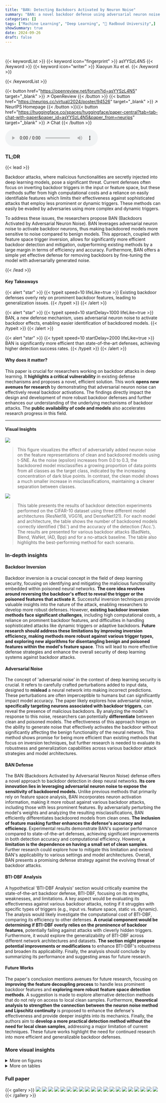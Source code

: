 ```yaml
---
title: "BAN: Detecting Backdoors Activated by Neuron Noise"
summary: "BAN: a novel backdoor defense using adversarial neuron noise for efficient detection and mitigation."
categories: []
tags: ["Machine Learning", "Deep Learning", "🏢 Radboud University",]
showSummary: true
date: 2024-09-26
draft: false
---
```


<br>

{{< keywordList >}}
{{< keyword icon="fingerprint" >}} asYYSzL4N5 {{< /keyword >}}
{{< keyword icon="writer" >}} Xiaoyun Xu et el. {{< /keyword >}}
 
{{< /keywordList >}}

{{< button href="https://openreview.net/forum?id=asYYSzL4N5" target="_blank" >}}
↗ OpenReview
{{< /button >}}
{{< button href="https://neurips.cc/virtual/2024/poster/94526" target="_blank" >}}
↗ NeurIPS Homepage
{{< /button >}}{{< button href="https://huggingface.co/spaces/huggingface/paper-central?tab=tab-chat-with-paper&paper_id=asYYSzL4N5&paper_from=neurips" target="_blank" >}}
↗ Chat
{{< /button >}}



<audio controls>
    <source src="https://ai-paper-reviewer.com/asYYSzL4N5/podcast.wav" type="audio/wav">
    Your browser does not support the audio element.
</audio>


### TL;DR


{{< lead >}}

Backdoor attacks, where malicious functionalities are secretly injected into deep learning models, pose a significant threat. Current defenses often focus on inverting backdoor triggers in the input or feature space, but these methods suffer from high computational costs and a reliance on easily identifiable features which limits their effectiveness against sophisticated attacks that employ less prominent or dynamic triggers.  These methods can easily be evaded by adversaries using more complex and dynamic triggers. 



To address these issues, the researchers propose BAN (Backdoors Activated by Adversarial Neuron Noise).  BAN leverages adversarial neuron noise to activate backdoor neurons, thus making backdoored models more sensitive to noise compared to benign models. This approach, coupled with feature space trigger inversion, allows for significantly more efficient backdoor detection and mitigation, outperforming existing methods by a large margin in terms of efficiency and accuracy.  Furthermore, BAN offers a simple yet effective defense for removing backdoors by fine-tuning the model with adversarially generated noise.

{{< /lead >}}


#### Key Takeaways

{{< alert "star" >}}
{{< typeit speed=10 lifeLike=true >}} Existing backdoor defenses overly rely on prominent backdoor features, leading to generalization issues. {{< /typeit >}}
{{< /alert >}}

{{< alert "star" >}}
{{< typeit speed=10 startDelay=1000 lifeLike=true >}} BAN, a new defense mechanism, uses adversarial neuron noise to activate backdoor effects, enabling easier identification of backdoored models. {{< /typeit >}}
{{< /alert >}}

{{< alert "star" >}}
{{< typeit speed=10 startDelay=2000 lifeLike=true >}} BAN is significantly more efficient than state-of-the-art defenses, achieving higher detection success rates. {{< /typeit >}}
{{< /alert >}}

#### Why does it matter?
This paper is crucial for researchers working on backdoor attacks in deep learning.  It **highlights a critical vulnerability** in existing defense mechanisms and proposes a novel, efficient solution. This work **opens new avenues for research** by demonstrating that adversarial neuron noise can effectively reveal backdoor activations. The findings directly impact the design and development of more robust backdoor defenses and further enhances our understanding of the underlying mechanisms of backdoor attacks. The **public availability of code and models** also accelerates research progress in this field.

------
#### Visual Insights



![](https://ai-paper-reviewer.com/asYYSzL4N5/figures_2_1.jpg)

> This figure visualizes the effect of adversarially added neuron noise on the feature representations of clean and backdoored models using t-SNE.  As the noise (epsilon) increases from 0.0 to 0.3, the backdoored model misclassifies a growing proportion of data points from all classes as the target class, indicated by the increasing concentration of dark blue points. In contrast, the clean model shows a much smaller increase in misclassifications, maintaining a clearer separation between classes.





![](https://ai-paper-reviewer.com/asYYSzL4N5/tables_6_1.jpg)

> This table presents the results of backdoor detection experiments performed on the CIFAR-10 dataset using three different model architectures (ResNet18, VGG16, and DenseNet121).  For each model and architecture, the table shows the number of backdoored models correctly identified ('Bd.') and the accuracy of the detection ('Acc.').  The results are presented for various backdoor attacks (BadNets, Blend, WaNet, IAD, Bpp) and for a no-attack baseline. The table also highlights the best-performing method for each scenario.





### In-depth insights


#### Backdoor Inversion
Backdoor inversion is a crucial concept in the field of deep learning security, focusing on identifying and mitigating the malicious functionality embedded within poisoned neural networks.  **The core idea revolves around reversing the backdoor's effect to reveal the trigger or the poisoned features that activate it.**  Successful inversion techniques provide valuable insights into the nature of the attack, enabling researchers to develop more robust defenses. However, **existing backdoor inversion methods face significant challenges**, including high computational costs, a reliance on prominent backdoor features, and difficulties in handling sophisticated attacks like dynamic triggers or adaptive backdoors.  **Future research should address these limitations by improving inversion efficiency, making methods more robust against various trigger types, and exploring new algorithms for disentangling benign and poisoned features within the model's feature space**.  This will lead to more effective defense strategies and enhance the overall security of deep learning systems against backdoor attacks.

#### Adversarial Noise
The concept of 'adversarial noise' in the context of deep learning security is crucial.  It refers to carefully crafted perturbations added to input data, designed to **mislead** a neural network into making incorrect predictions.  These perturbations are often imperceptible to humans but can significantly impact model accuracy.  The paper likely explores how adversarial noise, **specifically targeting neurons associated with backdoor triggers**, can reveal the presence of malicious backdoors. By analyzing the model's response to this noise, researchers can potentially **differentiate** between clean and poisoned models.  The effectiveness of this approach hinges on the ability to generate noise that effectively activates the backdoor without significantly affecting the benign functionality of the neural network. This method shows promise for being more efficient than existing methods that focus on inversion techniques, but further research is needed to evaluate its robustness and generalization capabilities across various backdoor attack strategies and model architectures.

#### BAN Defense
The BAN (Backdoors Activated by Adversarial Neuron Noise) defense offers a novel approach to backdoor detection in deep neural networks.  **Its core innovation lies in leveraging adversarial neuron noise to expose the sensitivity of backdoored models.** Unlike previous methods that primarily rely on feature space analysis, BAN incorporates neuron activation information, making it more robust against various backdoor attacks, including those with less prominent features. By adversarially perturbing the model's weights and analyzing the resulting misclassifications, BAN efficiently differentiates backdoored models from clean ones. **The inclusion of feature masking further enhances the defense's accuracy and efficiency.**  Experimental results demonstrate BAN's superior performance compared to state-of-the-art defenses, achieving significant improvements in both detection accuracy and computational efficiency. However, **a limitation is the dependence on having a small set of clean samples**. Further research could explore how to mitigate this limitation and extend BAN's applicability to various settings and model architectures. Overall, BAN presents a promising defense strategy against the evolving threat of backdoor attacks.

#### BTI-DBF Analysis
A hypothetical 'BTI-DBF Analysis' section would critically examine the state-of-the-art backdoor defense, BTI-DBF, focusing on its strengths, weaknesses, and limitations.  A key aspect would be evaluating its effectiveness against various backdoor attacks, noting if it struggles with specific types of triggers (e.g., input vs. feature space, static vs. dynamic).  The analysis would likely investigate the computational cost of BTI-DBF, comparing its efficiency to other defenses.  **A crucial component would be determining if BTI-DBF overly relies on the prominence of backdoor features**, potentially failing against attacks with cleverly hidden triggers.  Furthermore, it would explore the generalizability of BTI-DBF across different network architectures and datasets.  **The section might propose potential improvements or modifications** to enhance BTI-DBF's robustness and broaden its applicability.  Finally, the analysis should conclude by summarizing its performance and suggesting areas for future research.

#### Future Works
The paper's conclusion mentions avenues for future research, focusing on **improving the feature decoupling process** to handle less prominent backdoor features and **exploring more robust feature space detection methods**.  A suggestion is made to explore alternative detection methods that do not rely on access to local clean samples.  Furthermore, **theoretical analysis to strengthen the connection between the neuron noise method and Lipschitz continuity** is proposed to enhance the defense's effectiveness and provide deeper insights into its mechanics. Finally, the authors aim to **develop a more practical detection method without the need for local clean samples**, addressing a major limitation of current techniques.  These future works highlight the need for continued research into more efficient and generalizable backdoor defenses.


### More visual insights

<details>
<summary>More on figures
</summary>


![](https://ai-paper-reviewer.com/asYYSzL4N5/figures_4_1.jpg)

> This figure visualizes the feature space of backdoored and clean models under different levels of adversarial neuron noise using t-SNE.  It shows how, as the neuron noise increases, backdoored models misclassify more data points from various classes as the target class, while clean models remain relatively unaffected. This difference in behavior highlights the sensitivity of backdoored models to adversarial neuron noise, a key principle exploited by the BAN defense.


![](https://ai-paper-reviewer.com/asYYSzL4N5/figures_5_1.jpg)

> This figure visualizes the effect of adversarial neuron noise on the feature space of backdoored and clean models using t-SNE.  As neuron noise increases, backdoored models misclassify more data points from all classes as the target class, whereas clean models show minimal change. This difference is exploited by BAN to distinguish between backdoored and clean models.


![](https://ai-paper-reviewer.com/asYYSzL4N5/figures_7_1.jpg)

> This figure visualizes the feature space of backdoored and clean models under different levels of adversarial neuron noise using t-SNE.  It shows that as the noise increases, the backdoored model misclassifies more data points as the target class, while the clean model remains relatively unaffected. This difference in behavior highlights the effectiveness of adversarial neuron noise in detecting backdoors.


![](https://ai-paper-reviewer.com/asYYSzL4N5/figures_14_1.jpg)

> This figure provides a visual representation of the BAN (Backdoors Activated by Adversarial Neuron Noise) method.  It shows a simplified neural network where a clean input is processed.  Adversarial neuron noise is added to the network, particularly affecting the weights of certain neurons. The output of a subset of neurons (masked feature) is then used in the subsequent layers, along with the adversarial noise, to determine the attack success rate (ASR). The darker shaded neurons in the figure represent the targeted neurons that are manipulated by the adversarial noise.


</details>




<details>
<summary>More on tables
</summary>


![](https://ai-paper-reviewer.com/asYYSzL4N5/tables_7_1.jpg)
> This table presents the results of backdoor detection experiments on the CIFAR-10 dataset using three different model architectures (ResNet18, VGG16, and DenseNet121).  It compares the performance of six different defense methods (NC, Tabor, FeatureRE, Unicorn, BTI-DBF, and the proposed BAN method) against several different attack methods (No Attack, BadNets, Blend, WaNet, IAD, and Bpp). For each combination of defense method, attack method, and model architecture, the table indicates the number of models correctly identified as backdoored ('Bd.') and the accuracy of the detection ('Acc.'). The best results for each setting are highlighted in bold.

![](https://ai-paper-reviewer.com/asYYSzL4N5/tables_7_2.jpg)
> This table presents the results of backdoor detection experiments conducted on the CIFAR-10 dataset using three different model architectures (ResNet18, VGG16, and DenseNet121).  The table compares the performance of several backdoor detection methods, including Neural Cleanse (NC), Tabor, FeatureRE, Unicorn, BTI-DBF, and the proposed BAN method. For each method and each attack type (BadNets, Blend, WaNet, IAD, and Bpp), the number of models correctly identified as backdoored ('Bd.') and the accuracy of the detection ('Acc.') are reported.  BTI-DBF* represents a modified version of the BTI-DBF method, and the table highlights the best performance achieved by each method for each attack.

![](https://ai-paper-reviewer.com/asYYSzL4N5/tables_8_1.jpg)
> This table presents the results of backdoor detection experiments conducted on the CIFAR-10 dataset using three different model architectures (ResNet18, VGG16, and DenseNet121).  It compares the performance of several backdoor detection methods, including Neural Cleanse (NC), Tabor, FeatureRE, Unicorn, and the improved version of BTI-DBF (BTI-DBF*). For each attack type and model architecture, the table shows the number of backdoored models correctly identified ('Bd.') and the accuracy of the detection ('Acc.').  The comparison allows evaluating the effectiveness and efficiency of different detection methods against various backdoor attacks.

![](https://ai-paper-reviewer.com/asYYSzL4N5/tables_8_2.jpg)
> This table presents the results of backdoor detection experiments performed on the CIFAR-10 dataset using three different model architectures (ResNet18, VGG16, and DenseNet121).  Several backdoor attacks (BadNets, Blend, WaNet, IAD, and Bpp) were tested against five different defense methods (Neural Cleanse, Tabor, FeatureRE, Unicorn, and BTI-DBF), as well as the proposed BAN method.  The table shows, for each attack and defense method, the number of backdoored models correctly identified and the overall accuracy of the detection. The results highlight the superior performance of the BAN method compared to state-of-the-art defense techniques.

![](https://ai-paper-reviewer.com/asYYSzL4N5/tables_8_3.jpg)
> This table presents the results of backdoor detection experiments performed on the CIFAR-10 dataset using three different model architectures (ResNet18, VGG16, and DenseNet121).  The table compares the performance of several backdoor detection methods (NC, Tabor, FeatureRE, Unicorn, BTI-DBF*, and the proposed BAN method) against various backdoor attacks (BadNets, Blend, WaNet, IAD, and Bpp). For each method and attack, the table shows the number of backdoored models correctly identified (Bd.) and the detection accuracy (Acc.). The BTI-DBF* entry refers to an improved version of the BTI-DBF method described in Section 3.4 of the paper.

![](https://ai-paper-reviewer.com/asYYSzL4N5/tables_9_1.jpg)
> This table presents the results of backdoor detection experiments conducted on CIFAR-10 using three different model architectures: ResNet18, VGG16, and DenseNet121.  The effectiveness of several defense methods, including Neural Cleanse (NC), Tabor, FeatureRE, Unicorn, BTI-DBF, BTI-DBF* (an improved version), and the proposed BAN method, are compared against various backdoor attacks. The table shows the number of models correctly identified as backdoored ('Bd.') and the accuracy of detection ('Acc.') for each defense method and attack combination.

![](https://ai-paper-reviewer.com/asYYSzL4N5/tables_15_1.jpg)
> This table presents the results of backdoor detection experiments conducted on CIFAR-10 using different model architectures (ResNet18, VGG16, and DenseNet121).  Several backdoor attacks (BadNets, Blend, WaNet, IAD, Bpp) were tested, alongside a 'No Attack' control group.  For each architecture and attack, the table shows the number of models identified as backdoored ('Bd.') and the detection accuracy ('Acc.').  The table compares the proposed BAN method to several existing backdoor detection methods (NC, Tabor, FeatureRE, Unicorn, BTI-DBF, and an improved version of BTI-DBF called BTI-DBF*). The best detection performance for each setting is highlighted in bold.

![](https://ai-paper-reviewer.com/asYYSzL4N5/tables_15_2.jpg)
> This table presents the results of backdoor detection experiments on the CIFAR-10 dataset using three different model architectures (ResNet18, VGG16, and DenseNet121).  The table compares the performance of several backdoor detection methods: Neural Cleanse (NC), Tabor, FeatureRE, Unicorn, BTI-DBF, and the proposed BAN method.  For each attack type and architecture, the table shows the number of models correctly identified as backdoored ('Bd.') and the accuracy of the detection ('Acc.').  The 'No Attack' row provides the baseline results for non-backdoored models, while the other rows show results for different attack types (BadNets, Blend, WaNet, IAD, and Bpp). BTI-DBF* represents a modified version of the BTI-DBF method.

![](https://ai-paper-reviewer.com/asYYSzL4N5/tables_16_1.jpg)
> This table presents the performance of different backdoor detection methods (Neural Cleanse, Tabor, FeatureRE, Unicorn, BTI-DBF, and the proposed BAN method) on CIFAR-10 dataset using three different architectures (ResNet18, VGG16, and DenseNet121).  For each method, it shows the number of backdoored models correctly identified ('Bd.') and the detection accuracy ('Acc.'). The results are shown for various backdoor attacks (BadNets, Blend, WaNet, IAD, Bpp).  BTI-DBF* represents an improved version of the BTI-DBF method.

![](https://ai-paper-reviewer.com/asYYSzL4N5/tables_16_2.jpg)
> This table presents the detection results of different defense methods against two adaptive backdoor attacks: Adap-Blend and SSDT. Adap-Blend obscures the difference between benign and backdoor features by randomly applying 50% of the trigger during data poisoning. SSDT uses source-specific and dynamic triggers to reduce the impact of triggers on samples from non-victim classes. The table shows the detection success rate (Bd. Acc.) for different methods and how they perform against these adaptive attacks.

![](https://ai-paper-reviewer.com/asYYSzL4N5/tables_16_3.jpg)
> This table presents a comparison of the backdoor detection performance between the original BTI-DBF method and the improved version (BTI-DBF*) proposed in the paper, along with the results of the BAN method. It shows the number of backdoored models identified and the accuracy of detection for different types of attacks, including BadNets, Blend, WaNet, IAD, and Bpp.  The results highlight the improved detection capabilities of BTI-DBF* and the superior performance of BAN.

![](https://ai-paper-reviewer.com/asYYSzL4N5/tables_16_4.jpg)
> This table presents the results of backdoor detection experiments conducted on the CIFAR-10 dataset using three different model architectures (ResNet18, VGG16, and DenseNet121).  It compares the performance of several backdoor detection methods, including the proposed BAN method, against various backdoor attacks.  The table shows the number of models correctly identified as backdoored ('Bd.') and the accuracy of the detection ('Acc.') for each method.  The best performing method for each attack and architecture is highlighted in bold.  An improved version of the BTI-DBF method (BTI-DBF*) is also included in the comparison.

![](https://ai-paper-reviewer.com/asYYSzL4N5/tables_17_1.jpg)
> This table presents the results of backdoor detection experiments conducted on the CIFAR-10 dataset using three different model architectures (ResNet18, VGG16, and DenseNet121).  Multiple backdoor attacks (BadNets, Blend, WaNet, IAD, and Bpp) were tested, along with a 'No Attack' baseline. The table shows the number of backdoored models correctly identified (Bd.) and the accuracy of the detection (Acc.) for each attack and model architecture.  The performance of the proposed BAN method is compared against several existing defense methods: Neural Cleanse (NC), Tabor, FeatureRE, Unicorn, and BTI-DBF, as well as an improved version of BTI-DBF called BTI-DBF*. 

![](https://ai-paper-reviewer.com/asYYSzL4N5/tables_17_2.jpg)
> This table presents the results of backdoor detection experiments conducted on the CIFAR-10 dataset using three different model architectures (ResNet18, VGG16, and DenseNet121).  It compares the performance of BAN against several other state-of-the-art backdoor detection methods (NC, Tabor, FeatureRE, Unicorn, and BTI-DBF) across various backdoor attacks. For each method and attack, the table shows the number of models correctly identified as backdoored and the overall accuracy of the detection.

![](https://ai-paper-reviewer.com/asYYSzL4N5/tables_18_1.jpg)
> This table presents the performance of different backdoor detection methods (Neural Cleanse, Tabor, FeatureRE, Unicorn, BTI-DBF, and BAN) on the CIFAR-10 dataset using three different model architectures (ResNet18, VGG16, and DenseNet121).  For each method and architecture, it shows the number of backdoored models correctly identified and the overall detection accuracy. The results are broken down by different attack types (BadNets, Blend, WaNet, IAD, Bpp).  BTI-DBF* represents a modified version of the BTI-DBF method.

![](https://ai-paper-reviewer.com/asYYSzL4N5/tables_18_2.jpg)
> This table presents the results of backdoor detection experiments conducted on the CIFAR-10 dataset using three different model architectures (ResNet18, VGG16, and DenseNet121).  Several backdoor attacks were tested, and the table shows the number of models correctly identified as backdoored ('Bd.') and the accuracy of the detection ('Acc.') for each method.  The performance of BAN is compared to several state-of-the-art defense methods, including Neural Cleanse (NC), Tabor, FeatureRE, Unicorn, and BTI-DBF (with an improved version, BTI-DBF*, also included for comparison).

![](https://ai-paper-reviewer.com/asYYSzL4N5/tables_18_3.jpg)
> This table presents the results of the backdoor detection experiments conducted on the CIFAR-10 dataset using three different model architectures: ResNet18, VGG16, and DenseNet121.  It compares the performance of BAN against several other state-of-the-art defense methods (NC, Tabor, FeatureRE, Unicorn, and BTI-DBF).  The table shows the number of models each defense method correctly identified as backdoored ('Bd.') and the accuracy of the detection ('Acc.').  The results are categorized by the type of attack used to create the backdoored model.

</details>




### Full paper

{{< gallery >}}
<img src="https://ai-paper-reviewer.com/asYYSzL4N5/1.png" class="grid-w50 md:grid-w33 xl:grid-w25" />
<img src="https://ai-paper-reviewer.com/asYYSzL4N5/2.png" class="grid-w50 md:grid-w33 xl:grid-w25" />
<img src="https://ai-paper-reviewer.com/asYYSzL4N5/3.png" class="grid-w50 md:grid-w33 xl:grid-w25" />
<img src="https://ai-paper-reviewer.com/asYYSzL4N5/4.png" class="grid-w50 md:grid-w33 xl:grid-w25" />
<img src="https://ai-paper-reviewer.com/asYYSzL4N5/5.png" class="grid-w50 md:grid-w33 xl:grid-w25" />
<img src="https://ai-paper-reviewer.com/asYYSzL4N5/6.png" class="grid-w50 md:grid-w33 xl:grid-w25" />
<img src="https://ai-paper-reviewer.com/asYYSzL4N5/7.png" class="grid-w50 md:grid-w33 xl:grid-w25" />
<img src="https://ai-paper-reviewer.com/asYYSzL4N5/8.png" class="grid-w50 md:grid-w33 xl:grid-w25" />
<img src="https://ai-paper-reviewer.com/asYYSzL4N5/9.png" class="grid-w50 md:grid-w33 xl:grid-w25" />
<img src="https://ai-paper-reviewer.com/asYYSzL4N5/10.png" class="grid-w50 md:grid-w33 xl:grid-w25" />
<img src="https://ai-paper-reviewer.com/asYYSzL4N5/11.png" class="grid-w50 md:grid-w33 xl:grid-w25" />
<img src="https://ai-paper-reviewer.com/asYYSzL4N5/12.png" class="grid-w50 md:grid-w33 xl:grid-w25" />
<img src="https://ai-paper-reviewer.com/asYYSzL4N5/13.png" class="grid-w50 md:grid-w33 xl:grid-w25" />
<img src="https://ai-paper-reviewer.com/asYYSzL4N5/14.png" class="grid-w50 md:grid-w33 xl:grid-w25" />
<img src="https://ai-paper-reviewer.com/asYYSzL4N5/15.png" class="grid-w50 md:grid-w33 xl:grid-w25" />
<img src="https://ai-paper-reviewer.com/asYYSzL4N5/16.png" class="grid-w50 md:grid-w33 xl:grid-w25" />
<img src="https://ai-paper-reviewer.com/asYYSzL4N5/17.png" class="grid-w50 md:grid-w33 xl:grid-w25" />
<img src="https://ai-paper-reviewer.com/asYYSzL4N5/18.png" class="grid-w50 md:grid-w33 xl:grid-w25" />
<img src="https://ai-paper-reviewer.com/asYYSzL4N5/19.png" class="grid-w50 md:grid-w33 xl:grid-w25" />
<img src="https://ai-paper-reviewer.com/asYYSzL4N5/20.png" class="grid-w50 md:grid-w33 xl:grid-w25" />
{{< /gallery >}}